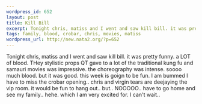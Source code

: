 ```yaml
--- 
wordpress_id: 652
layout: post
title: Kill Bill
excerpt: Tonight chris, matiss and I went and saw kill bill. it was pretty funny. a LOT of blood. THey stylistic props QT gave to a lot of the traditional kung fu and samauri movies was impressive. the choreography was intense. soooo much blood. but it was good. this week is goign to be fun. I am bummed I have to miss the crobar opening.. chris and virgin tears are deejaying the vip room. it would be fun ...
tags: family, blood, crobar, chris, movies, matiss
wordpress_url: http://new.nata2.org/?p=652
---
```

Tonight chris, matiss and I went and saw kill bill. it was pretty funny. a LOT of blood. THey stylistic props QT gave to a lot of the traditional kung fu and samauri movies was impressive. the choreography was intense. soooo much blood. but it was good. this week is goign to be fun. I am bummed I have to miss the crobar opening.. chris and virgin tears are deejaying the vip room. it would be fun to hang out.. but.. NOOOOO.. have to go home and see my family.. hehe. which I am very excited for. I can't wait..
